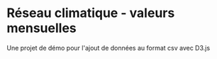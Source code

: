 # Réseau climatique - valeurs mensuelles

Une projet de démo pour l'ajout de données au format csv avec D3.js